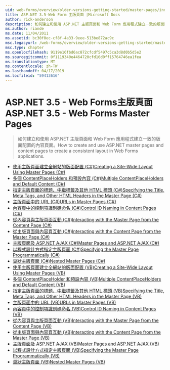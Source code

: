 ```yaml
---
uid: web-forms/overview/older-versions-getting-started/master-pages/index
title: ASP.NET 3.5-Web Form 主版頁面 |Microsoft Docs
author: rick-anderson
description: 如何建立和使用 ASP.NET 主版頁面和 Web Form 應用程式建立一致的版面配置的內容頁面。
ms.author: riande
ms.date: 11/04/2011
ms.assetid: bc30f0ec-cf8f-4a33-9eee-513be872ac9c
msc.legacyurl: /web-forms/overview/older-versions-getting-started/master-pages
msc.type: chapter
ms.openlocfilehash: 9119e16fbd6ac872cfcdf5497c5ca3d8d0b5d5e2
ms.sourcegitcommit: 0f1119340e4464720cfd16d0ff15764746ea1fea
ms.translationtype: MT
ms.contentlocale: zh-TW
ms.lasthandoff: 04/17/2019
ms.locfileid: "59413616"
---
```

# <a name="aspnet-35---web-forms-master-pages"></a><span data-ttu-id="678b3-103">ASP.NET 3.5 - Web Forms主版頁面</span><span class="sxs-lookup"><span data-stu-id="678b3-103">ASP.NET 3.5 - Web Forms Master Pages</span></span>

> <span data-ttu-id="678b3-104">如何建立和使用 ASP.NET 主版頁面和 Web Form 應用程式建立一致的版面配置的內容頁面。</span><span class="sxs-lookup"><span data-stu-id="678b3-104">How to create and use ASP.NET master pages and content pages to create a consistent layout in Web Forms applications.</span></span>


- [<span data-ttu-id="678b3-105">使用主版頁面建立全網站的版面配置 (C#)</span><span class="sxs-lookup"><span data-stu-id="678b3-105">Creating a Site-Wide Layout Using Master Pages (C#)</span></span>](creating-a-site-wide-layout-using-master-pages-cs.md)
- [<span data-ttu-id="678b3-106">多個 ContentPlaceHolders 和預設內容 (C#)</span><span class="sxs-lookup"><span data-stu-id="678b3-106">Multiple ContentPlaceHolders and Default Content (C#)</span></span>](multiple-contentplaceholders-and-default-content-cs.md)
- [<span data-ttu-id="678b3-107">指定主版頁面的標題、中繼標籤及其他 HTML 標頭 (C#)</span><span class="sxs-lookup"><span data-stu-id="678b3-107">Specifying the Title, Meta Tags, and Other HTML Headers in the Master Page (C#)</span></span>](specifying-the-title-meta-tags-and-other-html-headers-in-the-master-page-cs.md)
- [<span data-ttu-id="678b3-108">主版頁面中的 URL (C#)</span><span class="sxs-lookup"><span data-stu-id="678b3-108">URLs in Master Pages (C#)</span></span>](urls-in-master-pages-cs.md)
- [<span data-ttu-id="678b3-109">內容頁中的控制項識別碼命名 (C#)</span><span class="sxs-lookup"><span data-stu-id="678b3-109">Control ID Naming in Content Pages (C#)</span></span>](control-id-naming-in-content-pages-cs.md)
- [<span data-ttu-id="678b3-110">從內容頁與主版頁面互動 (C#)</span><span class="sxs-lookup"><span data-stu-id="678b3-110">Interacting with the Master Page from the Content Page (C#)</span></span>](interacting-with-the-master-page-from-the-content-page-cs.md)
- [<span data-ttu-id="678b3-111">從主版頁面與內容頁互動 (C#)</span><span class="sxs-lookup"><span data-stu-id="678b3-111">Interacting with the Content Page from the Master Page (C#)</span></span>](interacting-with-the-content-page-from-the-master-page-cs.md)
- [<span data-ttu-id="678b3-112">主版頁面及 ASP.NET AJAX (C#)</span><span class="sxs-lookup"><span data-stu-id="678b3-112">Master Pages and ASP.NET AJAX (C#)</span></span>](master-pages-and-asp-net-ajax-cs.md)
- [<span data-ttu-id="678b3-113">以程式設計方式指定主版頁面 (C#)</span><span class="sxs-lookup"><span data-stu-id="678b3-113">Specifying the Master Page Programmatically (C#)</span></span>](specifying-the-master-page-programmatically-cs.md)
- [<span data-ttu-id="678b3-114">巢狀主版頁面 (C#)</span><span class="sxs-lookup"><span data-stu-id="678b3-114">Nested Master Pages (C#)</span></span>](nested-master-pages-cs.md)
- [<span data-ttu-id="678b3-115">使用主版頁面建立全網站的版面配置 (VB)</span><span class="sxs-lookup"><span data-stu-id="678b3-115">Creating a Site-Wide Layout Using Master Pages (VB)</span></span>](creating-a-site-wide-layout-using-master-pages-vb.md)
- [<span data-ttu-id="678b3-116">多個 ContentPlaceHolder 和預設內容 (VB)</span><span class="sxs-lookup"><span data-stu-id="678b3-116">Multiple ContentPlaceHolders and Default Content (VB)</span></span>](multiple-contentplaceholders-and-default-content-vb.md)
- [<span data-ttu-id="678b3-117">指定主版頁面的標題、中繼標籤及其他 HTML 標頭 (VB)</span><span class="sxs-lookup"><span data-stu-id="678b3-117">Specifying the Title, Meta Tags, and Other HTML Headers in the Master Page (VB)</span></span>](specifying-the-title-meta-tags-and-other-html-headers-in-the-master-page-vb.md)
- [<span data-ttu-id="678b3-118">主版頁面中的 URL (VB)</span><span class="sxs-lookup"><span data-stu-id="678b3-118">URLs in Master Pages (VB)</span></span>](urls-in-master-pages-vb.md)
- [<span data-ttu-id="678b3-119">內容頁中的控制項識別碼命名 (VB)</span><span class="sxs-lookup"><span data-stu-id="678b3-119">Control ID Naming in Content Pages (VB)</span></span>](control-id-naming-in-content-pages-vb.md)
- [<span data-ttu-id="678b3-120">從內容頁與主版頁面互動 (VB)</span><span class="sxs-lookup"><span data-stu-id="678b3-120">Interacting with the Master Page from the Content Page (VB)</span></span>](interacting-with-the-master-page-from-the-content-page-vb.md)
- [<span data-ttu-id="678b3-121">從主版頁面與內容頁互動 (VB)</span><span class="sxs-lookup"><span data-stu-id="678b3-121">Interacting with the Content Page from the Master Page (VB)</span></span>](interacting-with-the-content-page-from-the-master-page-vb.md)
- [<span data-ttu-id="678b3-122">主版頁面及 ASP.NET AJAX (VB)</span><span class="sxs-lookup"><span data-stu-id="678b3-122">Master Pages and ASP.NET AJAX (VB)</span></span>](master-pages-and-asp-net-ajax-vb.md)
- [<span data-ttu-id="678b3-123">以程式設計方式指定主版頁面 (VB)</span><span class="sxs-lookup"><span data-stu-id="678b3-123">Specifying the Master Page Programmatically (VB)</span></span>](specifying-the-master-page-programmatically-vb.md)
- [<span data-ttu-id="678b3-124">巢狀主版頁面 (VB)</span><span class="sxs-lookup"><span data-stu-id="678b3-124">Nested Master Pages (VB)</span></span>](nested-master-pages-vb.md)
